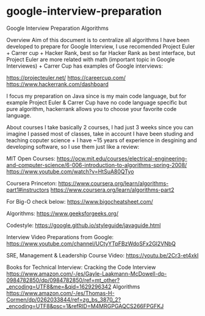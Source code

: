 # google-interview-preparation
 Google Interview Preparation Algorithms
 
 Overview
 Aim of this document is to centralize all algorithms I have been developed to prepare for Google Interview, I use recomended Project Euler + Carrer cup + Hacker Rank, best so far Hacker Rank as best interface, but Project Euler are more related with math (important topic in Google Interviewes) + Carrer Cup has examples of Google interviews:
 
 https://projecteuler.net/
 https://careercup.com/
 https://www.hackerrank.com/dashboard
 
 I focus my preparation on Java since is my main code language, but for example Project Euler & Carrer Cup have no code language specific but pure algorithm, hackerrank allows you to choose your favorite code language.
 
About courses I take basically 2 courses, I had just 3 weeks since you can imagine I passed most of classes, take in account I have been studing and teaching coputer science + I have ~15 years of experience in desgining and developing software, so I use them just like a review:

MIT Open Courses:
https://ocw.mit.edu/courses/electrical-engineering-and-computer-science/6-006-introduction-to-algorithms-spring-2008/
https://www.youtube.com/watch?v=HtSuA80QTyo

Coursera Princeton:
https://www.coursera.org/learn/algorithms-part1#instructors
https://www.coursera.org/learn/algorithms-part2

For Big-O check below:
https://www.bigocheatsheet.com/

Algorithms:
https://www.geeksforgeeks.org/

Codestyle:
https://google.github.io/styleguide/javaguide.html

Interview Video Preparations from Google:
https://www.youtube.com/channel/UCtyYTpFBzWdoSFx2Gl2VNbQ

SRE, Management & Leadership Course Video:
https://youtu.be/2Cr3-et4xkI

Books for Technical Interview:
Cracking the Code Interview
https://www.amazon.com/-/es/Gayle-Laakmann-McDowell-dp-0984782850/dp/0984782850/ref=mt_other?_encoding=UTF8&me=&qid=1629296342
Algorithms
https://www.amazon.com/-/es/Thomas-H-Cormen/dp/0262033844/ref=zg_bs_3870_2?_encoding=UTF8&psc=1&refRID=M4MRGPGAQCS266FPGFKJ



